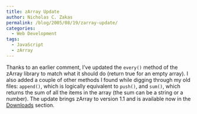 ```yaml
---
title: zArray Update
author: Nicholas C. Zakas
permalink: /blog/2005/08/19/zarray-update/
categories:
  - Web Development
tags:
  - JavaScript
  - zArray
---
```

Thanks to an earlier comment, I&#8217;ve updated the `every()` method of the zArray library to match what it should do (return true for an empty array). I also added a couple of other methods I found while digging through my old files: `append()`, which is logically equivalent to `push()`, and `sum()`, which returns the sum of all the items in the array (the sum can be a string or a number). The update brings zArray to version 1.1 and is available now in the <a title="NCZOnline - Downloads" rel="internal" href="/downloads/">Downloads</a> section.
